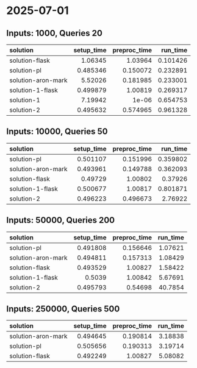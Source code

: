 # 2025-07-01

## Inputs: 1000, Queries 20

| solution           |   setup_time |   preproc_time |   run_time |
|:-------------------|-------------:|---------------:|-----------:|
| solution-flask     |     1.06345  |       1.03964  |   0.101426 |
| solution-pl        |     0.485346 |       0.150072 |   0.232891 |
| solution-aron-mark |     5.52026  |       0.181985 |   0.233001 |
| solution-1-flask   |     0.499879 |       1.00819  |   0.269317 |
| solution-1         |     7.19942  |       1e-06    |   0.654753 |
| solution-2         |     0.495632 |       0.574965 |   0.961328 |

## Inputs: 10000, Queries 50

| solution           |   setup_time |   preproc_time |   run_time |
|:-------------------|-------------:|---------------:|-----------:|
| solution-pl        |     0.501107 |       0.151996 |   0.359802 |
| solution-aron-mark |     0.493961 |       0.149788 |   0.362093 |
| solution-flask     |     0.49729  |       1.00802  |   0.37926  |
| solution-1-flask   |     0.500677 |       1.00817  |   0.801871 |
| solution-2         |     0.496223 |       0.496673 |   2.76922  |

## Inputs: 50000, Queries 200

| solution           |   setup_time |   preproc_time |   run_time |
|:-------------------|-------------:|---------------:|-----------:|
| solution-pl        |     0.491808 |       0.156646 |    1.07621 |
| solution-aron-mark |     0.494811 |       0.157313 |    1.08429 |
| solution-flask     |     0.493529 |       1.00827  |    1.58422 |
| solution-1-flask   |     0.5039   |       1.00842  |    5.67691 |
| solution-2         |     0.495793 |       0.54698  |   40.7854  |

## Inputs: 250000, Queries 500

| solution           |   setup_time |   preproc_time |   run_time |
|:-------------------|-------------:|---------------:|-----------:|
| solution-aron-mark |     0.494645 |       0.190814 |    3.18838 |
| solution-pl        |     0.505656 |       0.190313 |    3.19714 |
| solution-flask     |     0.492249 |       1.00827  |    5.08082 |